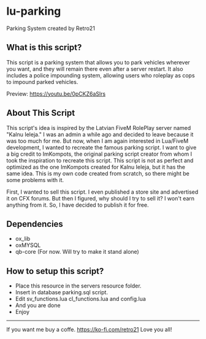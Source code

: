 # lu-parking
Parking System created by Retro21

## What is this script?
This script is a parking system that allows you to park vehicles wherever you want, and they will remain there even after a server restart. It also includes a police impounding system, allowing users who roleplay as cops to impound parked vehicles.

Preview: https://youtu.be/0pCKZ6aSlrs


## About This Script

This script's idea is inspired by the Latvian FiveM RolePlay server named "Kalnu Ieleja." I was an admin a while ago and decided to leave because it was too much for me. But now, when I am again interested in Lua/FiveM development, I wanted to recreate the famous parking script. I want to give a big credit to ImKompots, the original parking script creator from whom I took the inspiration to recreate this script. This script is not as perfect and optimized as the one ImKompots created for Kalnu Ieleja, but it has the same idea. This is my own code created from scratch, so there might be some problems with it.


First, I wanted to sell this script. I even published a store site and advertised it on CFX forums. But then I figured, why should I try to sell it? I won't earn anything from it. So, I have decided to publish it for free.

## Dependencies

- ox_lib
- oxMYSQL
- qb-core (For now. Will try to make it stand alone)

## How to setup this script?


- Place this resource in the servers resource folder.
- Insert in database parking.sql script.
- Edit sv_functions.lua cl_functions.lua and config.lua
- And you are done
- Enjoy

-------------------------

If you want me buy a coffe. https://ko-fi.com/retro21
Love you all!
